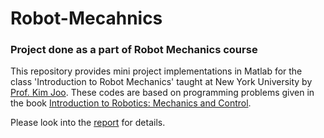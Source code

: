 # Robot-Mecahnics

### Project done as a part of Robot Mechanics course
This repository provides mini project implementations in Matlab for the class 'Introduction to Robot Mechanics' taught at New York University by [Prof. Kim Joo](https://engineering.nyu.edu/faculty/joo-h-kim). These codes are based on programming problems given in the book [Introduction to Robotics: Mechanics and Control](https://www.pearson.com/us/higher-education/product/Craig-Introduction-to-Robotics-Mechanics-and-Control-3rd-Edition/9780201543612.html).

Please look into the [report](https://github.com/ShivamJoshi64/Robot-Mecahnics/blob/main/Report(2).pdf) for details.
